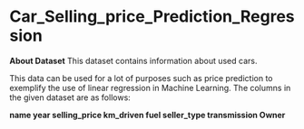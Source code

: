 # Car_Selling_price_Prediction_Regression

**About Dataset**
This dataset contains information about used cars.

This data can be used for a lot of purposes such as price prediction to exemplify the use of linear regression in Machine Learning.
The columns in the given dataset are as follows:

**name
year
selling_price
km_driven
fuel
seller_type
transmission
Owner**
